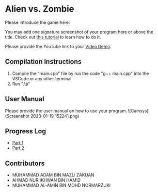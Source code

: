 # Alien vs. Zombie

Please introduce the game here.

You may add one signature screenshot of your program here or above the title. Check out [this tutorial](https://www.digitalocean.com/community/tutorials/markdown-markdown-images) to learn how to do it.

Please provide the YouTube link to your [Video Demo](https://youtube.com).

## Compilation Instructions

1. Compile the "main.cpp" file by run the code "g++ main.cpp" into the VSCode or any other terminal.
2. Run ".\a"

## User Manual

Please provide the user manual on how to use your program.
![Camsys](Screenshot 2023-01-19 152241.png)

## Progress Log

- [Part 1](PART1.md)
- [Part 2](PART2.md)

## Contributors

- MUHAMMAD ADAM BIN MAZLI ZAKUAN
- AHMAD NUR IKHWAN BIN HAMID
- MUHAMMAD AL-AMIN BIN MOHD NORMARZUKI

